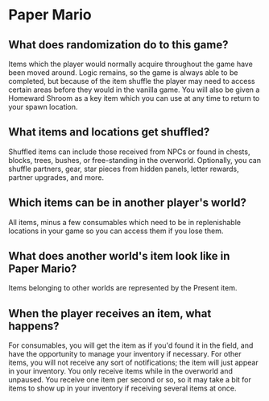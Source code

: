# Paper Mario

## What does randomization do to this game?

Items which the player would normally acquire throughout the game have been moved around. Logic remains, so the game is 
always able to be completed, but because of the item shuffle the player may need to access certain areas before they 
would in the vanilla game. You will also be given a Homeward Shroom as a key item which you can use at any time to 
return to your spawn location.

## What items and locations get shuffled?

Shuffled items can include those received from NPCs or found in chests, blocks, trees, bushes, or free-standing in the 
overworld. Optionally, you can shuffle partners, gear, star pieces from hidden panels, letter rewards, 
partner upgrades, and more.

## Which items can be in another player's world?

All items, minus a few consumables which need to be in replenishable locations in your game so you can access them if 
you lose them.

## What does another world's item look like in Paper Mario?

Items belonging to other worlds are represented by the Present item.

## When the player receives an item, what happens?

For consumables, you will get the item as if you'd found it in the field, and have the opportunity to manage your 
inventory if necessary. For other items, you will not receive any sort of notifications; the item will just appear in 
your inventory. You only receive items while in the overworld and unpaused. You receive one item per second or so, so it 
may take a bit for items to show up in your inventory if receiving several items at once. 
